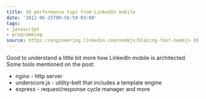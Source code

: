 ```yaml
---
title: 10 performance tips from LinkedIn mobile
date: '2012-06-25T00:56:59-03:00'
tags:
- javascript
- programming
source: https://engineering.linkedin.com/nodejs/blazing-fast-nodejs-10-performance-tips-linkedin-mobile
---
```

Good to understand a little bit more how LinkedIn mobile is architected. Some tools mentioned on the post:
- nginx - http server
- underscore.js - utility-belt that includes a template engine
- express - request/response cycle manager and more

